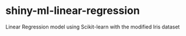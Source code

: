 # shiny-ml-linear-regression
Linear Regression model using Scikit-learn with the modified Iris dataset
